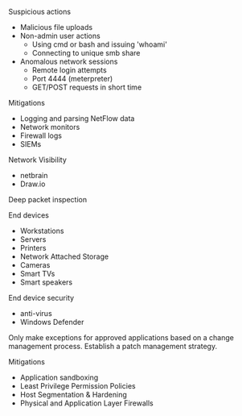
Suspicious actions
- Malicious file uploads
- Non-admin user actions
	- Using cmd or bash and issuing 'whoami'
	- Connecting to unique smb share
- Anomalous network sessions
	- Remote login attempts
	- Port 4444 (meterpreter)
	- GET/POST requests in short time

Mitigations
- Logging and parsing NetFlow data
- Network monitors
- Firewall logs
- SIEMs

Network Visibility
- netbrain
- Draw.io

Deep packet inspection

End devices
- Workstations
- Servers
- Printers
- Network Attached Storage
- Cameras
- Smart TVs
- Smart speakers

End device security
- anti-virus
- Windows Defender

Only make exceptions for approved applications based on a change management process.
Establish a patch management strategy.

Mitigations
- Application sandboxing
- Least Privilege Permission Policies
- Host Segmentation & Hardening
- Physical and Application Layer Firewalls